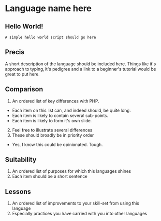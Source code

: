 Language name here
==================

Hello World!
------------
`A simple hello world script should go here`

Precis
------
A short description of the language should be included here.  Things like it's approach to typing, it's pedigree and a link to a beginner's tutorial would be great to put here.

Comparison
----------
1. An ordered list of key differences with PHP.
  * Each item on this list can, and indeed should, be quite long.
  * Each item is likely to contain several sub-points.
  * Each item is likely to form it's own slide.
2. Feel free to illustrate several differences
3. These should broadly be in priority order
  * Yes, I know this could be opinionated.  Tough.

Suitability
-----------
1. An ordered list of purposes for which this languages shines
2. Each item should be a short sentence

Lessons
-------
1. An ordered list of improvements to your skill-set from using this language
2. Especially practices you have carried with you into other languages